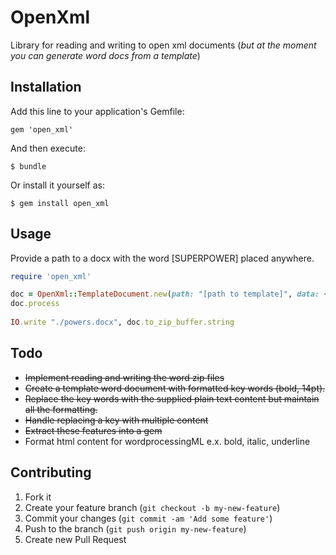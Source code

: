 OpenXml
========

Library for reading and writing to open xml documents (*but at the moment you can generate word docs from a template*)

## Installation

Add this line to your application's Gemfile:

    gem 'open_xml'

And then execute:

    $ bundle

Or install it yourself as:

    $ gem install open_xml

   
## Usage
Provide a path to a docx with the word [SUPERPOWER] placed anywhere.

```ruby
require 'open_xml'

doc = OpenXml::TemplateDocument.new(path: "[path to template]", data: {"[SUPERPOWER]" => "Bug Fixing!!!!"})
doc.process
  
IO.write "./powers.docx", doc.to_zip_buffer.string
```

## Todo
  * ~~Implement reading and writing the word zip files~~
  * ~~Create a template word document with formatted key words (bold, 14pt).~~
  * ~~Replace the key words with the supplied plain text content but maintain all the formatting.~~
  * ~~Handle replacing a key with multiple content~~
  * ~~Extract these features into a gem~~
  * Format html content for wordprocessingML e.x. bold, italic,
    underline

## Contributing

1. Fork it
2. Create your feature branch (`git checkout -b my-new-feature`)
3. Commit your changes (`git commit -am 'Add some feature'`)
4. Push to the branch (`git push origin my-new-feature`)
5. Create new Pull Request
